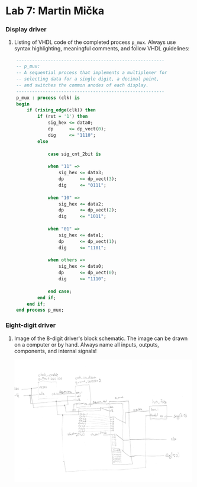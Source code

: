 # Lab 7: Martin Mička

### Display driver

1. Listing of VHDL code of the completed process `p_mux`. Always use syntax highlighting, meaningful comments, and follow VHDL guidelines:

```vhdl
    --------------------------------------------------------
    -- p_mux:
    -- A sequential process that implements a multiplexer for
    -- selecting data for a single digit, a decimal point,
    -- and switches the common anodes of each display.
    --------------------------------------------------------
    p_mux : process (clk) is
    begin
        if (rising_edge(clk)) then
            if (rst = '1') then
                sig_hex <= data0;
                dp      <= dp_vect(0);
                dig     <= "1110";
            else

                case sig_cnt_2bit is

                when "11" =>
                    sig_hex <= data3;
                    dp      <= dp_vect(3);
                    dig     <= "0111";

                when "10" =>
                    sig_hex <= data2;
                    dp      <= dp_vect(2);
                    dig     <= "1011";

                when "01" =>
                    sig_hex <= data1;
                    dp      <= dp_vect(1);
                    dig     <= "1101";

                when others =>
                    sig_hex <= data0;
                    dp      <= dp_vect(0);
                    dig     <= "1110";

                end case;
            end if;
        end if;
    end process p_mux;
```

### Eight-digit driver

1. Image of the 8-digit driver's block schematic. The image can be drawn on a computer or by hand. Always name all inputs, outputs, components, and internal signals!

   ![your figure](pictures/schema.jpg)
